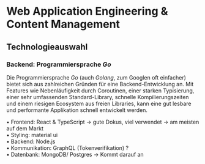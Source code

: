 # Web Application Engineering & Content Management

## Technologieauswahl

### Backend: Programmiersprache *Go*
Die Programmiersprache *Go* (auch *Golang*, zum Googlen oft einfacher) bietet sich aus zahlreichen Gründen für eine Backend-Entwicklung an. Mit Features wie Nebenläufigkeit durch Coroutinen, einer starken Typisierung, einer sehr umfassenden Standard-Library, schnelle Kompilierungszeiten und einem riesigen Ecosystem aus freien Libraries, kann eine gut lesbare und performante Applikation schnell entwickelt werden.

•	Frontend: React & TypeScript -> gute Dokus, viel verwendet -> am meisten auf dem Markt </br>
•	Styling: material ui </br>
•	Backend: Node.js </br>
•	Kommunikation: GraphQL (Tokenverifikation) ? </br>
•	Datenbank: MongoDB/ Postgres -> Kommt darauf an </br>
